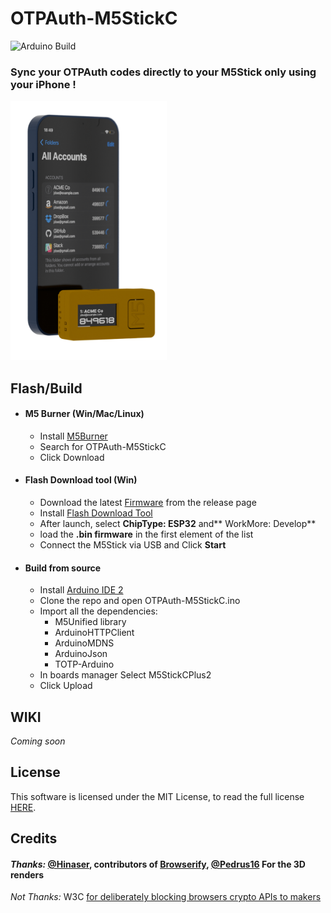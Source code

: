 # OTPAuth-M5StickC
![Arduino Build](https://github.com/yannguillon/OTPAuth-M5StickC/actions/workflows/ci.yml/badge.svg)

### Sync your OTPAuth codes directly to your M5Stick only using your iPhone !
<img src=".readme/img/illustration.png" width="250">

## Flash/Build

- #### M5 Burner (Win/Mac/Linux)
  - Install [M5Burner](https://docs.m5stack.com/en/download)
  - Search for OTPAuth-M5StickC
  - Click Download

- #### Flash Download tool (Win)
  - Download the latest [Firmware](https://github.com/yannguillon/OTPAuth-M5StickC/releases/latest) from the release page
  - Install [Flash Download Tool]([https://docs.m5stack.com/en/download](https://www.espressif.com/en/support/download/other-tools))
  - After launch, select **ChipType: ESP32** and** WorkMore: Develop**
  - load the **.bin firmware** in the first element of the list
  - Connect the M5Stick via USB and Click **Start**

- #### Build from source
  - Install [Arduino IDE 2](https://docs.m5stack.com/en/download)
  - Clone the repo and open OTPAuth-M5StickC.ino
  - Import all the dependencies:
    - M5Unified library
    - ArduinoHTTPClient
    - ArduinoMDNS
    - ArduinoJson
    - TOTP-Arduino
  - In boards manager Select M5StickCPlus2
  - Click Upload

## WIKI
_Coming soon_

## License 
This software is licensed under the MIT License, to read the full license <a href="LICENSE" target="_blank">HERE</a>.

## Credits
<h4><i>Thanks: </i><a target="_blank" class="font-bold" href="https://github.com/Hinaser/jscrypto">@Hinaser</a>, contributors of <a target="_blank" class="font-bold" href="https://github.com/Hinaser/jscrypto">Browserify</a>, <a target="_blank" class="font-bold" href="https://github.com/pedrus16">@Pedrus16</a> For the 3D renders</h4>
                <i>Not Thanks: </i>
                <span class="font-bold">W3C</span>
                <a class="font-medium text-blue-600 underline dark:text-blue-500 hover:no-underline" target="_blank" href="https://github.com/w3c/webcrypto/issues/28#issuecomment-1174004465">for deliberately blocking browsers crypto APIs to makers</a></h4>

